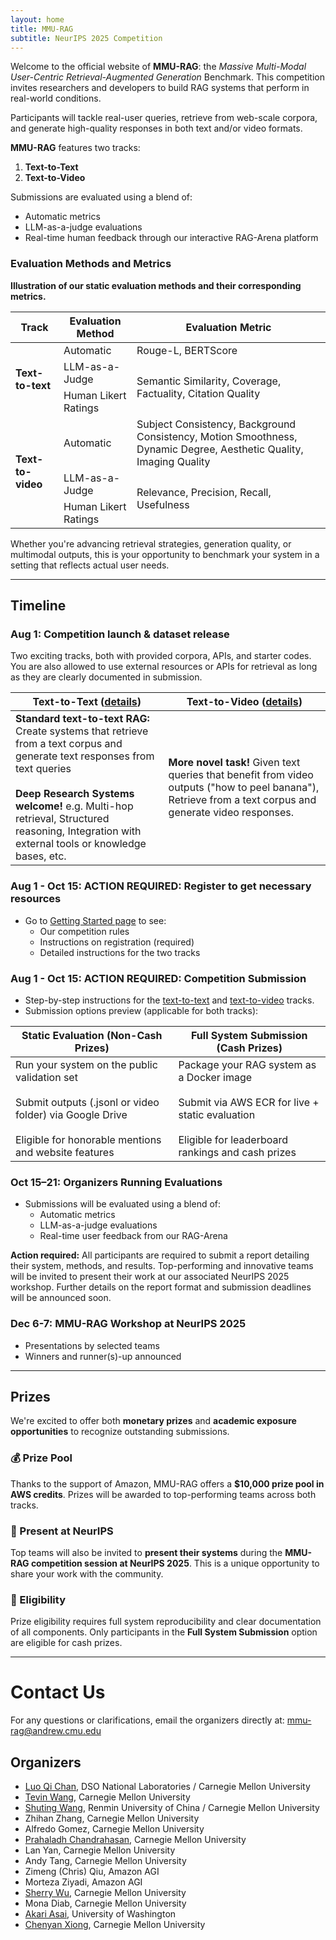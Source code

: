```yaml
---
layout: home
title: MMU-RAG
subtitle: NeurIPS 2025 Competition
---
```


Welcome to the official website of **MMU-RAG**: the *Massive Multi-Modal User-Centric Retrieval-Augmented Generation* Benchmark. This competition invites researchers and developers to build RAG systems that perform in real-world conditions.

Participants will tackle real-user queries, retrieve from web-scale corpora, and generate high-quality responses in both text and/or video formats.

**MMU-RAG** features two tracks:

1. **Text-to-Text**
2. **Text-to-Video**

Submissions are evaluated using a blend of:

- Automatic metrics
- LLM-as-a-judge evaluations
- Real-time human feedback through our interactive RAG-Arena platform

### Evaluation Methods and Metrics

**Illustration of our static evaluation methods and their corresponding metrics.**

<table class="no-stripe">
<thead>
<tr>
<th><strong>Track</strong></th>
<th><strong>Evaluation Method</strong></th>
<th><strong>Evaluation Metric</strong></th>
</tr>
</thead>
<tbody>
<tr>
<td rowspan="3"><strong>Text-to-text</strong></td>
<td>Automatic</td>
<td>Rouge-L, BERTScore</td>
</tr>
<tr>
<td>LLM-as-a-Judge</td>
<td rowspan="2">Semantic Similarity, Coverage, Factuality, Citation Quality</td>
</tr>
<tr>
<td>Human Likert Ratings</td>
</tr>
<tr>
<td rowspan="3"><strong>Text-to-video</strong></td>
<td>Automatic</td>
<td>Subject Consistency, Background Consistency, Motion Smoothness, Dynamic Degree, Aesthetic Quality, Imaging Quality</td>
</tr>
<tr>
<td>LLM-as-a-Judge</td>
<td rowspan="2">Relevance, Precision, Recall, Usefulness</td>
</tr>
<tr>
<td>Human Likert Ratings</td>
</tr>
</tbody>
</table>

Whether you're advancing retrieval strategies, generation quality, or multimodal outputs, this is your opportunity to benchmark your system in a setting that reflects actual user needs.

------

## Timeline

### Aug 1: **Competition launch & dataset release**

Two exciting tracks, both with provided corpora, APIs, and starter codes. You are also allowed to use external resources or APIs for retrieval as long as they are clearly documented in submission.

| **Text-to-Text** ([details](/MMU-RAGent-Preview/text-to-text/)) | **Text-to-Video** ([details](/MMU-RAGent-Preview/text-to-video/)) |
|---|---|
| **Standard text-to-text RAG:** Create systems that retrieve from a text corpus and generate text responses from text queries<br><br>**Deep Research Systems welcome!** e.g. Multi-hop retrieval, Structured reasoning, Integration with external tools or knowledge bases, etc. | **More novel task!** Given text queries that benefit from video outputs ("how to peel banana"), Retrieve from a text corpus and generate video responses. |

### Aug 1 - Oct 15: **ACTION REQUIRED**: Register to get necessary resources

- Go to [Getting Started page](/MMU-RAGent-Preview/getting-started/) to see:
  - Our competition rules
  - Instructions on registration (required)
  - Detailed instructions for the two tracks

### Aug 1 - Oct 15: **ACTION REQUIRED**: Competition Submission

- Step-by-step instructions for the [text-to-text](/MMU-RAGent-Preview/text-to-text/) and [text-to-video](/MMU-RAGent-Preview/text-to-video/) tracks.
- Submission options preview (applicable for both tracks):

| **Static Evaluation (Non-Cash Prizes)** | **Full System Submission (Cash Prizes)** |
|---|---|
| Run your system on the public validation set<br><br>Submit outputs (.jsonl or video folder) via Google Drive<br><br>Eligible for honorable mentions and website features | Package your RAG system as a Docker image<br><br>Submit via AWS ECR for live + static evaluation<br><br>Eligible for leaderboard rankings and cash prizes |

### Oct 15–21: **Organizers Running Evaluations**

- Submissions will be evaluated using a blend of:
  - Automatic metrics
  - LLM-as-a-judge evaluations
  - Real-time user feedback from our RAG-Arena

**Action required:** All participants are required to submit a report detailing their system, methods, and results. Top-performing and innovative teams will be invited to present their work at our associated NeurIPS 2025 workshop. Further details on the report format and submission deadlines will be announced soon.

### Dec 6-7: **MMU-RAG Workshop at NeurIPS 2025**

- Presentations by selected teams
- Winners and runner(s)-up announced

---

## Prizes

We're excited to offer both **monetary prizes** and **academic exposure opportunities** to recognize outstanding submissions.

### 💰 Prize Pool

Thanks to the support of Amazon, MMU-RAG offers a **$10,000 prize pool in AWS credits**. Prizes will be awarded to top-performing teams across both tracks.

### 🎤 Present at NeurIPS

Top teams will also be invited to **present their systems** during the **MMU-RAG competition session at NeurIPS 2025**. This is a unique opportunity to share your work with the community.

### 🥇 Eligibility

Prize eligibility requires full system reproducibility and clear documentation of all components. Only participants in the **Full System Submission** option are eligible for cash prizes.

---

# Contact Us

For any questions or clarifications, email the organizers directly at: mmu-rag@andrew.cmu.edu

## Organizers

- [Luo Qi Chan](https://luoqichan.github.io), DSO National Laboratories / Carnegie Mellon University  
- [Tevin Wang](https://tevinwang.com), Carnegie Mellon University  
- [Shuting Wang](https://shootingwong.github.io), Renmin University of China / Carnegie Mellon University  
- Zhihan Zhang, Carnegie Mellon University  
- Alfredo Gomez, Carnegie Mellon University  
- [Prahaladh Chandrahasan](https://prahaladhchandrahasan.github.io), Carnegie Mellon University  
- Lan Yan, Carnegie Mellon University  
- Andy Tang, Carnegie Mellon University  
- Zimeng (Chris) Qiu, Amazon AGI  
- Morteza Ziyadi, Amazon AGI  
- [Sherry Wu](https://www.cs.cmu.edu/~sherryw/), Carnegie Mellon University  
- Mona Diab, Carnegie Mellon University  
- [Akari Asai](https://akariasai.github.io), University of Washington
- [Chenyan Xiong](https://www.cs.cmu.edu/~cx/), Carnegie Mellon University  